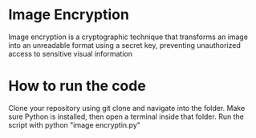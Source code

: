 # Image Encryption 
   Image encryption is a cryptographic technique that transforms an image into an unreadable format using a secret key, preventing unauthorized access to sensitive visual information
# How to run the code
   Clone your repository using git clone <repo-link> and navigate into the folder.
   Make sure Python is installed, then open a terminal inside that folder.
   Run the script with python "image encryptin.py"

